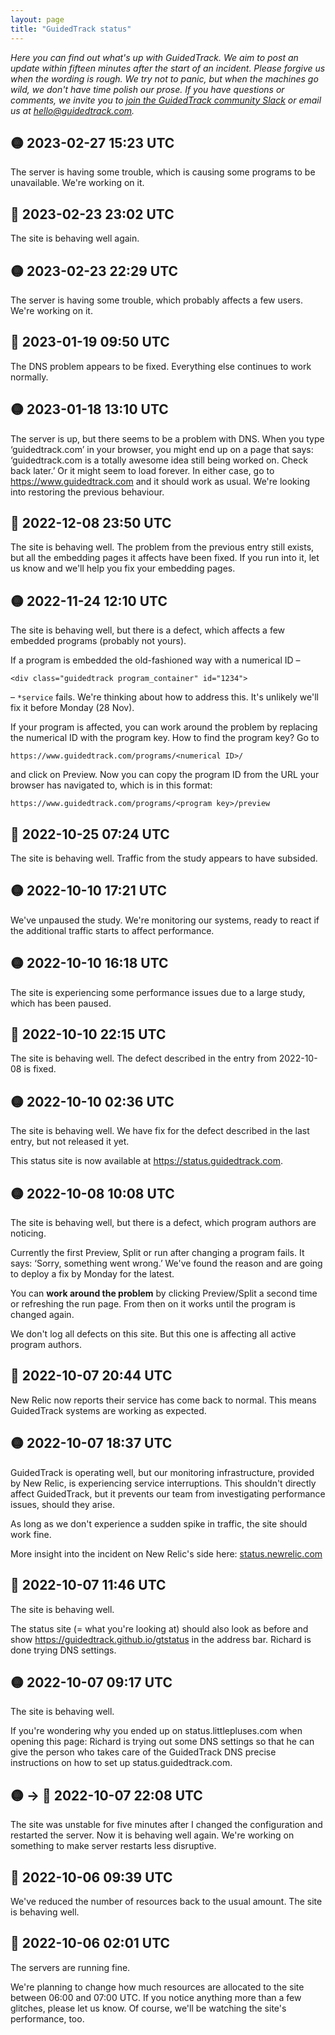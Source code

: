 ```yaml
---
layout: page
title: "GuidedTrack status"
---
```


*Here you can find out what's up with GuidedTrack. We aim to post an update
within fifteen minutes after the start of an incident. Please forgive us when
the wording is rough. We try not to panic, but when the machines go wild, we
don't have time polish our prose. If you have questions or comments, we invite
you to [join the GuidedTrack community
Slack](https://join.slack.com/t/guidedtrackworkspace/shared_invite/zt-1h6ft5ih3-caMIZqn6aEqJN1LZvqGaoA)
or email us at <hello@guidedtrack.com>.*

<!--
Colour emojis for quick copying:
🔴
🟡
🔵
-->

## 🟡 2023-02-27 15:23 UTC

The server is having some trouble, which is causing some programs to be unavailable. We're working on it.

## 🔵 2023-02-23 23:02 UTC

The site is behaving well again.

## 🟡 2023-02-23 22:29 UTC

The server is having some trouble, which probably affects a few users. We're working on it.

## 🔵 2023-01-19 09:50 UTC

The DNS problem appears to be fixed. Everything else continues to work normally.

## 🟡 2023-01-18 13:10 UTC

The server is up, but there seems to be a problem with DNS. When you type ‘guidedtrack.com’ in your browser, you might end up on a page that says: ‘guidedtrack.com is a totally awesome idea still being worked on. Check back later.’ Or it might seem to load forever. In either case, go to https://www.guidedtrack.com and it should work as usual. We're looking into restoring the previous behaviour.

## 🔵 2022-12-08 23:50 UTC

The site is behaving well. The problem from the previous entry still exists, but all the embedding pages it affects have been fixed. If you run into it, let us know and we'll help you fix your embedding pages.

## 🟡 2022-11-24 12:10 UTC

The site is behaving well, but there is a defect, which affects a few embedded programs (probably not yours).

If a program is embedded the old-fashioned way with a numerical ID –
```
<div class="guidedtrack program_container" id="1234">
```
– `*service` fails. We're thinking about how to address this. It's unlikely we'll fix it before Monday (28 Nov).

If your program is affected, you can work around the problem by replacing the numerical ID with the program key. How to find the program key? Go to
```
https://www.guidedtrack.com/programs/<numerical ID>/
```
and click on Preview. Now you can copy the program ID from the URL your browser has navigated to, which is in this format:
```
https://www.guidedtrack.com/programs/<program key>/preview
```

## 🔵 2022-10-25 07:24 UTC

The site is behaving well. Traffic from the study appears to have subsided.

## 🟡 2022-10-10 17:21 UTC

We've unpaused the study. We're monitoring our systems, ready to react if the additional traffic starts to affect performance.

## 🟡 2022-10-10 16:18 UTC

The site is experiencing some performance issues due to a large study, which has been paused.

## 🔵 2022-10-10 22:15 UTC

The site is behaving well. The defect described in the entry from 2022-10-08 is fixed.

## 🟡 2022-10-10 02:36 UTC

The site is behaving well. We have fix for the defect described in the last entry, but not released it yet.

This status site is now available at <https://status.guidedtrack.com>.

## 🟡 2022-10-08 10:08 UTC

The site is behaving well, but there is a defect, which program authors are noticing.

Currently the first Preview, Split or run after changing a program fails. It says: ‘Sorry, something went wrong.’ We've found the reason and are going to deploy a fix by Monday for the latest.

You can **work around the problem** by clicking Preview/Split a second time or refreshing the run page. From then on it works until the program is changed again.

We don't log all defects on this site. But this one is affecting all active program authors.

## 🔵 2022-10-07 20:44 UTC

New Relic now reports their service has come back to normal. This means GuidedTrack systems are working as expected.

## 🟡 2022-10-07 18:37 UTC

GuidedTrack is operating well, but our monitoring infrastructure, provided by New Relic, is experiencing service interruptions. This shouldn't directly affect GuidedTrack, but it prevents our team from investigating performance issues, should they arise.

As long as we don't experience a sudden spike in traffic, the site should work fine.

More insight into the incident on New Relic's side here: [status.newrelic.com](https://status.newrelic.com)

## 🔵 2022-10-07 11:46 UTC

The site is behaving well.

The status site (= what you're looking at) should also look as before and show https://guidedtrack.github.io/gtstatus in the address bar. Richard is done trying DNS settings.

## 🟡 2022-10-07 09:17 UTC

The site is behaving well.

If you're wondering why you ended up on status.littlepluses.com when opening this page: Richard is trying out some DNS settings so that he can give the person who takes care of the GuidedTrack DNS precise instructions on how to set up status.guidedtrack.com.

## 🟡 → 🔵 2022-10-07 22:08 UTC

The site was unstable for five minutes after I changed the configuration and restarted the server. Now it is behaving well again. We're working on something to make server restarts less disruptive.

## 🔵 2022-10-06 09:39 UTC

We've reduced the number of resources back to the usual amount. The site is behaving well.

## 🔵 2022-10-06 02:01 UTC

The servers are running fine.

We're planning to change how much resources are allocated to the site between
06:00 and 07:00 UTC. If you notice anything more than a few glitches, please let
us know. Of course, we'll be watching the site's performance, too.
